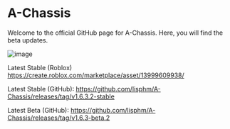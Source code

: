 # A-Chassis
 Welcome to the official GitHub page for A-Chassis. Here, you will find the beta updates.

 ![image](https://github.com/lisphm/A-Chassis/assets/116984726/fb71f6eb-64d4-4692-afe9-42fd7d8489ec)

 Latest Stable (Roblox)
 	https://create.roblox.com/marketplace/asset/13999609938/

 Latest Stable (GitHub): 
 	https://github.com/lisphm/A-Chassis/releases/tag/v1.6.3.2-stable
  
 Latest Beta (GitHub):
	https://github.com/lisphm/A-Chassis/releases/tag/v1.6.3-beta.2
